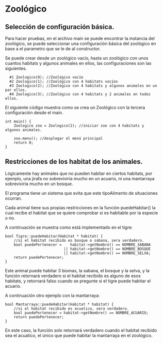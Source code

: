# Zoológico

## Selección de configuración básica.
Para hacer pruebas, en el archivo main se puede encontrar la instancia del zoológico, se puede seleccionar una configuración básica del zoológico en base a el parametro que se le de al constructor.

Se puede crear desde un zoológico vacío, hasta un zoológico con unos cuantos habitats y algunos animales en ellos, las configuraciones son las siguientes.

```
  #1 Zoologico(0); //Zoológico vacío
  #2 Zoologico(1); //Zoológico con 4 habitats vacíos
  #3 Zoologico(2); //Zoológico con 4 habitats y algunos animales en un par ellos.
  #4 Zoologico(3); //Zoológico con 4 habitats y 2 animales en todos ellos.
  ```

El siguiente código muestra como se crea un Zoológico con la tercera configuración desde el main.


```
int main() {
    Zoologico zoo = Zoologico(2); //iniciar zoo con 4 habitats y algunos animales.

    zoo.menu(); //desplegar el menú principal
    return 0;
}
```

## Restricciones de los habitat de los animales.

Lógicamente hay animales que no pueden habitar en ciertos habitats, por ejemplo, una jirafa no sobreviviría mucho en un acuario, ni una mantarraya sobreviviría mucho en un bosque.

El programa tiene un sistema que evita que este tipoAlimento de situaciones ocurran.

Cada animal tiene sus propias restricciones en la función puedeHabitar() la cual recibe el habitat que se quiere comprobar si es habitable por la especie o no.

A continuación se muestra como está implementado en el tigre:
```
bool Tigre::puedeHabitar(Habitat * habitat) {
    //si el habitat recibido es bosque o sabana, sera verdadero.
    bool puedePertenecer =    habitat->getNombre() == NOMBRE_SABANA
                           || habitat->getNombre() == NOMBRE_BOSQUE
                           || habitat->getNombre() == NOMBRE_SELVA;
    return puedePertenecer;
}
```

Este animal puede habitar 3 biomas, la sabana, el bosque y la selva, y la función retornará verdadero si el habitat recibido es alguno de esos habitats, y retornará falso cuando se pregunte si el tigre puede habitar el acuario.

A continuación otro ejemplo con la mantarraya:
```
bool Mantarraya::puedeHabitar(Habitat * habitat) {
    //si el habitat recibido es acuatico, sera verdadero.
    bool puedePertenecer = habitat->getNombre() == NOMBRE_ACUARIO;
    return puedePertenecer;
}
```
En este caso, la función solo retornará verdadero cuando el habitat recibido sea el acuatico, el único que puede habitar la mantarraya en el zoológico.

